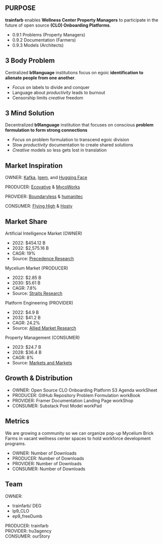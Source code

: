 ## PURPOSE
**trainfarb** enables **Wellness Center Property Managers** to participate in the future of open source **(CLO) Onboarding Platforms**.
- 0.9.1 Problems (Property Managers)
- 0.9.2 Documentation (Farmers)
- 0.9.3 Models (Architects)

## 3 Body Problem
Centralized **b9language** institutions focus on egoic **identification to alienate people from one another**.
- _Focus_ on labels to divide and conquer
- Language about _productivity_ leads to burnout
- Censorship limits _creative_ freedom

## 3 Mind Solution
Decentralized **b9language** institution that focuses on conscious **problem formulation to form strong connections**
- _Focus_ on problem formulation to transcend egoic division
- Slow _productivity_ documentation to create shared solutions
- _Creative_ models so less gets lost in translation

## Market Inspiration
OWNER: [Kafka](https://kafka.apache.org/), [lgem](https://lgem.com/), and [Hugging Face](https://huggingface.co/)

PRODUCER: [Ecovative](https://www.ecovative.com/) & [MycoWorks](https://www.mycoworks.com/)

PROVIDER: [Boundaryless](https://www.boundaryless.io/) & [humanitec](https://humanitec.com/)

CONSUMER: [Flying High](https://www.flyinghighonline.com/) & [Hosty](https://www.hostyco.com/)

## Market Share
Artificial Intelligence Market (OWNER)
- 2022: $454.12 B
- 2032: $2,575.16 B
- CAGR: 19%
- Source: [Precedence Research](https://www.precedenceresearch.com/artificial-intelligence-market)

Mycelium Market (PRODUCER)
- 2022: $2.85 B
- 2030: $5.61 B
- CAGR: 7.8%
- Source: [Straits Research](https://straitsresearch.com/report/mycelium-market)

Platform Engineering (PROVIDER)
- 2022: $4.9 B
- 2032: $41.2 B
- CAGR: 24.2%
- Source: [Allied Market Research](https://www.alliedmarketresearch.com/platform-engineering-services-market-A105890)

Property Management (CONSUMER)
- 2023: $24.7 B
- 2028: $36.4 B
- CAGR: 8%
- Source: [Markets and Markets](https://www.marketsandmarkets.com/Market-Reports/property-management-market-36579732.html)

## Growth & Distribution
- OWNER: Open Source CLO Onboarding Platform S3 Agenda workSheet
- PRODUCER: GitHub Repository Problem Formulation workBook
- PROVIDER: Framer Documentation Landing Page workShop
- CONSUMER: Substack Post Model workPad

## Metrics
We are growing a community so we can organize pop-up Mycelium Brick Farms in vacant wellness center spaces to hold workforce development programs.
- OWNER: Number of Downloads
- PRODUCER: Number of Downloads
- PROVIDER: Number of Downloads
- CONSUMER: Number of Downloads

## Team
OWNER:
- trainfarb/ DEG
- lp9_CLO
- ep9_freeDumb

PRODUCER: trainfarb  
PROVIDER: hu3agency  
CONSUMER: ourStory 
